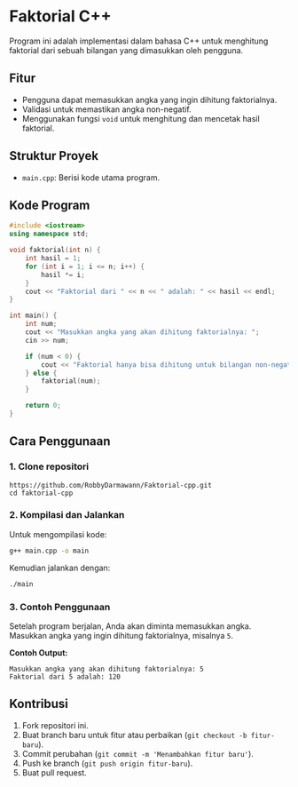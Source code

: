 # Faktorial C++

Program ini adalah implementasi dalam bahasa C++ untuk menghitung faktorial dari sebuah bilangan yang dimasukkan oleh pengguna.

## Fitur

- Pengguna dapat memasukkan angka yang ingin dihitung faktorialnya.
- Validasi untuk memastikan angka non-negatif.
- Menggunakan fungsi `void` untuk menghitung dan mencetak hasil faktorial.

## Struktur Proyek

- `main.cpp`: Berisi kode utama program.

## Kode Program

```cpp
#include <iostream>
using namespace std;

void faktorial(int n) {
    int hasil = 1;
    for (int i = 1; i <= n; i++) {
        hasil *= i;
    }
    cout << "Faktorial dari " << n << " adalah: " << hasil << endl;
}

int main() {
    int num;
    cout << "Masukkan angka yang akan dihitung faktorialnya: ";
    cin >> num;

    if (num < 0) {
        cout << "Faktorial hanya bisa dihitung untuk bilangan non-negatif." << endl;
    } else {
        faktorial(num);
    }

    return 0;
}
```

## Cara Penggunaan

### 1. Clone repositori

```
https://github.com/RobbyDarmawann/Faktorial-cpp.git
cd faktorial-cpp
```

### 2. Kompilasi dan Jalankan

Untuk mengompilasi kode:

```bash
g++ main.cpp -o main
```

Kemudian jalankan dengan:

```bash
./main
```

### 3. Contoh Penggunaan

Setelah program berjalan, Anda akan diminta memasukkan angka. Masukkan angka yang ingin dihitung faktorialnya, misalnya `5`.

**Contoh Output:**

```
Masukkan angka yang akan dihitung faktorialnya: 5
Faktorial dari 5 adalah: 120
```

## Kontribusi

1. Fork repositori ini.
2. Buat branch baru untuk fitur atau perbaikan (`git checkout -b fitur-baru`).
3. Commit perubahan (`git commit -m 'Menambahkan fitur baru'`).
4. Push ke branch (`git push origin fitur-baru`).
5. Buat pull request.
